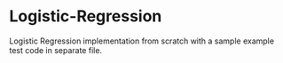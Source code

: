 # Logistic-Regression
Logistic Regression implementation from scratch with a sample example test code in separate file.
